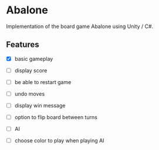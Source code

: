 # Abalone
Implementation of the board game Abalone using Unity / C#.

## Features
- [x] basic gameplay
- [ ] display score
- [ ] be able to restart game
- [ ] undo moves
- [ ] display win message
- [ ] option to flip board between turns
- [ ] AI
- [ ] choose color to play when playing AI

